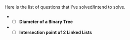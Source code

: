 Here is the list of questions that I've solved/intend to solve.   

* - [ ] **Diameter of a Binary Tree**
* - [ ] **Intersection point of 2 Linked Lists**
